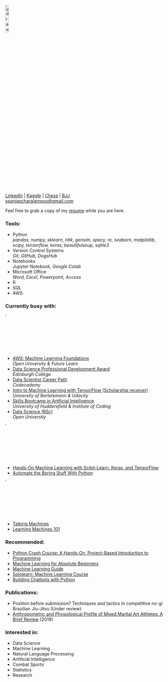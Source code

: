 <img src="https://avatars.githubusercontent.com/u/78966278?v=4" alt="drawing" width="15%"/>  

[LinkedIn](https://www.linkedin.com/in/charalamposspanias/) | [Kaggle](https://www.kaggle.com/cspanias) | [Chess](https://www.chess.com/member/spaniasch) | [BJJ](https://smoothcomp.com/en/profile/101916)  
spaniascharalampos@gmail.com  

Feel free to grab a copy of my [resume](https://drive.google.com/file/d/17Y6Hei_8lsfzucPdsK4FBWoI6u5EldIt/view?usp=sharing) while you are here.

### Tools: 
- Python <br>
*pandas, numpy, sklearn, nltk, gensim, spacy, re, seaborn, matplotlib, scipy, tensorflow, keras, beautifulsoup, sqlite3*
- Version Control Systems <br>
*Git, GitHub, DogsHub*
- Notebooks <br>
*Jupyter Notebook, Google Colab*
- Microsoft Office <br>
*Word, Excel, Powerpoint, Access*
- R
- SQL
- AWS

### Currently busy with:

<img src="https://pic.onlinewebfonts.com/svg/img_216768.png" alt="studying" width="3%"/> 

- [AWS: Machine Learning Foundations](https://www.futurelearn.com/microcredentials/aws-machine-learning-foundations) <br>
*Open University & Future Learn*
- [Data Science Professional Development Award](https://www.edinburghcollege.ac.uk/courses/browse/data-science-professional-development-award-cr1pdada21) <br>
*Edinburgh College*
- [Data Scientist Career Path](https://www.codecademy.com/learn/paths/data-science) <br>
*Codecademy*
- [Intro to Machine Learning with TensorFlow (Scholarship receiver)](https://www.udacity.com/course/intro-to-machine-learning-with-tensorflow-nanodegree--nd230) <br>
*University of Bertelsmann & Udacity*  
- [Skills Bootcamp in Artificial Intelligence](https://instituteofcoding.org/skillsbootcamps/course/skills-bootcamp-in-artificial-intelligence/) <br>
*University of Huddersfield & Institute of Coding*
- [Data Science (BSc)](https://www.open.ac.uk/courses/statistics/degrees/bsc-data-science-r38) <br>
*Open University*

<img src="https://www.clipartmax.com/png/full/218-2188573_reading-filled-icon-reading-logo-black-png.png" alt="reading" width="3%" />  

- [Hands-On Machine Learning with Scikit-Learn, Keras, and TensorFlow](https://www.oreilly.com/library/view/hands-on-machine-learning/9781492032632/)  
- [Automate the Boring Stuff With Python](https://automatetheboringstuff.com/)  

<img src="https://datarespons.com/wp-content/uploads/2019/01/podcast-icon.png" alt="podcast" width="3%" />  
   
- [Talking Machines](http://www.thetalkingmachines.com/)  
- [Learning Machines 101](https://www.learningmachines101.com/)  

### Recommended:
- [Python Crash Course: A Hands-On, Project-Based Introduction to Programming](https://nostarch.com/pythoncrashcourse2e)
- [Machine Learning for Absolute Beginners](https://www.amazon.co.uk/Machine-Learning-Absolute-Beginners-Introduction/dp/B08RR7GC3C/ref=pd_lpo_1?pd_rd_i=B08RR7GC3C&psc=1)
- [Machine Learning Guide](https://ocdevel.com/mlg)
- [Sololearn: Machine Learning Course](https://www.sololearn.com/learning/1094)
- [Building Chatbots with Python](https://www.codecademy.com/learn/paths/build-chatbots-with-python)

### Publications:
- Position before submission? Techniques and tactics in competitive no-gi Brazilian Jiu-Jitsu (Under review)
- [Anthropometric and Physiological Profile of Mixed Martial Art Athletes: A Brief Review](https://www.mdpi.com/2075-4663/7/6/146) (2019)  

### Interested in: 
- Data Science
- Machine Learning
- Natural Language Processing
- Artificial Intelligence
- Combat Sports
- Statistics
- Research
